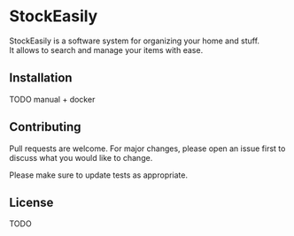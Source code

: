 # StockEasily

StockEasily is a software system for organizing your home and stuff.  
It allows to search and manage your items with ease.

## Installation

TODO manual + docker

## Contributing
Pull requests are welcome. For major changes, please open an issue first to discuss what you would like to change.

Please make sure to update tests as appropriate.

## License

TODO


